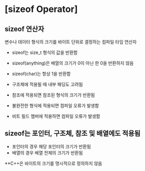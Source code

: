 # [sizeof Operator]

## sizeof 연산자
   
변수나 데이터 형식의 크기를 바이트 단위로 결정하는 컴파일 타임 연산자   
   
- sizeof는 size_t 형식의 값을 반환함  
- sizeof(anything)은 배열의 크기가 0이 아닌 한 0을 반환하지 않음
- sizeof(char)는 항상 1을 반환함
   			
- 구조체에 적용될 때 내부 패딩도 고려됨
- 참조에 적용되면 참조된 형식의 크기가 반환됨
- 불완전한 형식에 적용되면 컴파일 오류가 발생함
- 비트 필드 멤버에 적용하면 컴파일 오류가 발생함
   
## sizeof는 포인터, 구조체, 참조 및 배열에도 적용됨   
   
- 포인터의 경우 해당 포인터의 크기가 반환됨
- 배열의 경우 배열 전체의 크기가 반환됨
   
**C++은 바이트의 크기를 명시적으로 정의하지 않음

